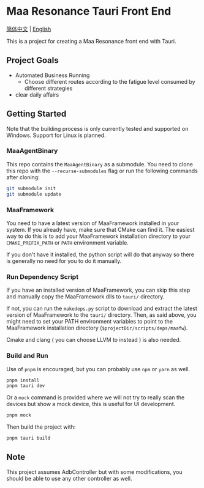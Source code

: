 # Maa Resonance Tauri Front End

[简体中文](/README_zh.md) | [English](/README.md)

This is a project for creating a Maa Resonance front end with Tauri.

## Project Goals

-  Automated Business Running
   -  Choose different routes according to the fatigue level consumed by different strategies
- clear daily affairs

## Getting Started

Note that the building process is only currently tested and supported on Windows. Support for Linux is planned.

### MaaAgentBinary

This repo contains the `MaaAgentBinary` as a submodule. You need to clone this repo with the `--recurse-submodules` flag or run the following commands after cloning:

```bash
git submodule init  
git submodule update
```

### MaaFramework

You need to have a latest version of MaaFramework installed in your system. If you already have, make sure that CMake can find it. The easiest way to do this is to add your MaaFramework installation directory to your `CMAKE_PREFIX_PATH` or `PATH` environment variable.

If you don't have it installed, the python script will do that anyway so there is generally no need for you to do it manually.

### Run Dependency Script

If you have an installed version of MaaFramework, you can skip this step and manually copy the MaaFramework dlls to `tauri/` directory.  

If not, you can run the `makedeps.py` script to download and extract the latest version of MaaFramework to the `tauri/` directory. Then, as said above, you might need to set your PATH environment variables to point to the MaaFramework installation directory (`$projectDir/scripts/deps/maafw`).

Cmake and clang ( you can choose LLVM to instead ) is also needed.

### Build and Run

Use of `pnpm` is encouraged, but you can probably use `npm` or `yarn` as well.

```bash
pnpm install  
pnpm tauri dev
```

Or a `mock` command is provided where we will not try to really scan the devices but show a mock device, this is useful for UI development.

```bash
pnpm mock
```

Then build the project with:

```bash
pnpm tauri build
```

## Note

This project assumes AdbController but with some modifications, you should be able to use any other controller as well.
